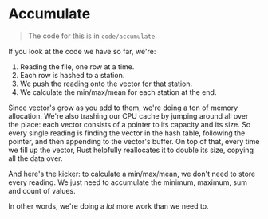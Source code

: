 # Accumulate

> The code for this is in `code/accumulate`.

If you look at the code we have so far, we're:

1. Reading the file, one row at a time.
2. Each row is hashed to a station.
3. We push the reading onto the vector for that station.
4. We calculate the min/max/mean for each station at the end.

Since vector's grow as you add to them, we're doing a ton of memory allocation. We're also trashing our CPU
cache by jumping around all over the place: each vector consists of a pointer to its capacity and its size. So
every single reading is finding the vector in the hash table, following the pointer, and then appending to
the vector's buffer. On top of that, every time we fill up the vector, Rust helpfully reallocates it to double
its size, copying all the data over.

And here's the kicker: to calculate a min/max/mean, we don't need to store every reading. We just need to
accumulate the minimum, maximum, sum and count of values.

In other words, we're doing a *lot* more work than we need to.
